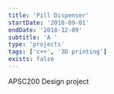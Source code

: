 ```yaml
---
title: 'Pill Dispenser'
startDate: '2018-09-01'
endDate: '2018-12-09'
subtitle: 'A '
type: 'projects'
tags: ['c++', '3D printing']
exists: false
---
```


APSC200 Design project

